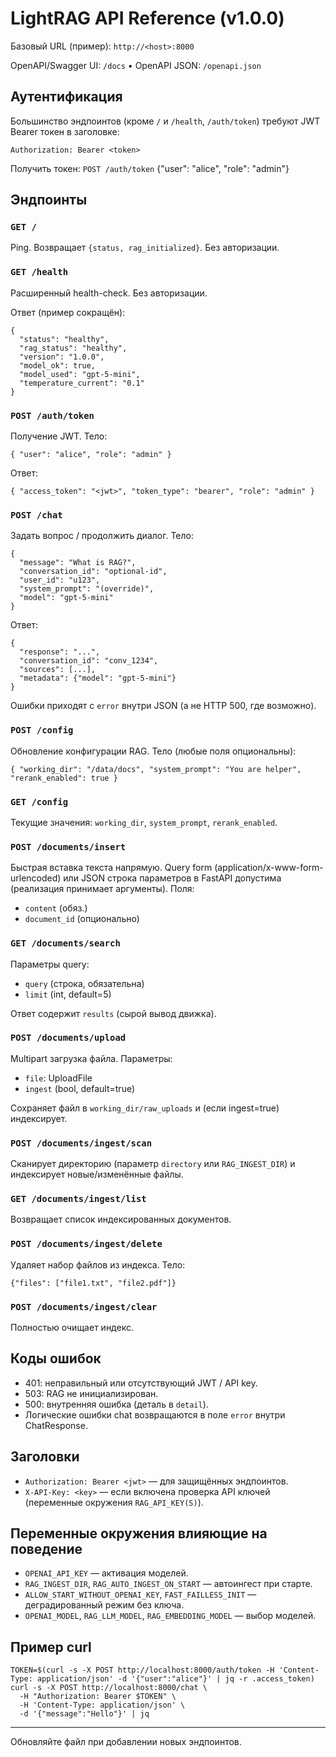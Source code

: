 # LightRAG API Reference (v1.0.0)

Базовый URL (пример): `http://<host>:8000`

OpenAPI/Swagger UI: `/docs` • OpenAPI JSON: `/openapi.json`

## Аутентификация

Большинство эндпоинтов (кроме `/` и `/health`, `/auth/token`) требуют JWT Bearer токен в заголовке:

```
Authorization: Bearer <token>
```

Получить токен: `POST /auth/token` {"user": "alice", "role": "admin"}

## Эндпоинты

### `GET /`
Ping. Возвращает `{status, rag_initialized}`. Без авторизации.

### `GET /health`
Расширенный health-check. Без авторизации.

Ответ (пример сокращён):
```
{
  "status": "healthy",
  "rag_status": "healthy",
  "version": "1.0.0",
  "model_ok": true,
  "model_used": "gpt-5-mini",
  "temperature_current": "0.1"
}
```

### `POST /auth/token`
Получение JWT. Тело:
```
{ "user": "alice", "role": "admin" }
```
Ответ:
```
{ "access_token": "<jwt>", "token_type": "bearer", "role": "admin" }
```

### `POST /chat`
Задать вопрос / продолжить диалог.
Тело:
```
{
  "message": "What is RAG?",
  "conversation_id": "optional-id",
  "user_id": "u123",
  "system_prompt": "(override)",
  "model": "gpt-5-mini"
}
```
Ответ:
```
{
  "response": "...",
  "conversation_id": "conv_1234",
  "sources": [...],
  "metadata": {"model": "gpt-5-mini"}
}
```

Ошибки приходят с `error` внутри JSON (а не HTTP 500, где возможно).

### `POST /config`
Обновление конфигурации RAG. Тело (любые поля опциональны):
```
{ "working_dir": "/data/docs", "system_prompt": "You are helper", "rerank_enabled": true }
```

### `GET /config`
Текущие значения: `working_dir`, `system_prompt`, `rerank_enabled`.

### `POST /documents/insert`
Быстрая вставка текста напрямую. Query form (application/x-www-form-urlencoded) или JSON строка параметров в FastAPI допустима (реализация принимает аргументы). Поля:
- `content` (обяз.)
- `document_id` (опционально)

### `GET /documents/search`
Параметры query:
- `query` (строка, обязательна)
- `limit` (int, default=5)

Ответ содержит `results` (сырой вывод движка).

### `POST /documents/upload`
Multipart загрузка файла. Параметры:
- `file`: UploadFile
- `ingest` (bool, default=true)

Сохраняет файл в `working_dir/raw_uploads` и (если ingest=true) индексирует.

### `POST /documents/ingest/scan`
Сканирует директорию (параметр `directory` или `RAG_INGEST_DIR`) и индексирует новые/изменённые файлы.

### `GET /documents/ingest/list`
Возвращает список индексированных документов.

### `POST /documents/ingest/delete`
Удаляет набор файлов из индекса. Тело:
```
{"files": ["file1.txt", "file2.pdf"]}
```

### `POST /documents/ingest/clear`
Полностью очищает индекс.

## Коды ошибок
- 401: неправильный или отсутствующий JWT / API key.
- 503: RAG не инициализирован.
- 500: внутренняя ошибка (деталь в `detail`).
- Логические ошибки chat возвращаются в поле `error` внутри ChatResponse.

## Заголовки
- `Authorization: Bearer <jwt>` — для защищённых эндпоинтов.
- `X-API-Key: <key>` — если включена проверка API ключей (переменные окружения `RAG_API_KEY(S)`).

## Переменные окружения влияющие на поведение
- `OPENAI_API_KEY` — активация моделей.
- `RAG_INGEST_DIR`, `RAG_AUTO_INGEST_ON_START` — автоингест при старте.
- `ALLOW_START_WITHOUT_OPENAI_KEY`, `FAST_FAILLESS_INIT` — деградированный режим без ключа.
- `OPENAI_MODEL`, `RAG_LLM_MODEL`, `RAG_EMBEDDING_MODEL` — выбор моделей.

## Пример curl
```
TOKEN=$(curl -s -X POST http://localhost:8000/auth/token -H 'Content-Type: application/json' -d '{"user":"alice"}' | jq -r .access_token)
curl -s -X POST http://localhost:8000/chat \
  -H "Authorization: Bearer $TOKEN" \
  -H 'Content-Type: application/json' \
  -d '{"message":"Hello"}' | jq
```

---
Обновляйте файл при добавлении новых эндпоинтов.
